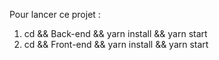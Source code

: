 Pour lancer ce projet :
1) cd && Back-end && yarn install && yarn start
2) cd && Front-end && yarn install && yarn start